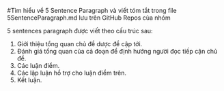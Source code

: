 #Tìm hiểu về 5 Sentence Paragraph và viết tóm tắt trong file 5SentenceParagraph.md lưu trên GitHub Repos của nhóm

5 sentences paragraph được viết theo cấu trúc sau:

  1. Giới thiệu tổng quan chủ đề dược đề cập tới.
  2. Đánh giá tổng quan của cả đoạn để định hướng người đọc tiếp cận chủ đề.
  3. Các luận điểm.
  4. Các lập luận hổ trợ cho luận điểm trên.
  5. Kết luận.
